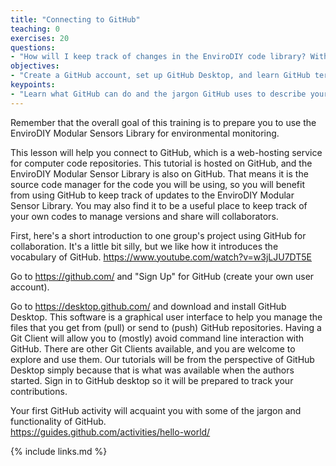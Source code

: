 ```yaml
---
title: "Connecting to GitHub"
teaching: 0
exercises: 20
questions:
- "How will I keep track of changes in the EnviroDIY code library? With all the library dependencies, how do I share my code with collaborators?"
objectives:
- "Create a GitHub account, set up GitHub Desktop, and learn GitHub terminology."
keypoints:
- "Learn what GitHub can do and the jargon GitHub uses to describe your activity on GitHub."
---
```

Remember that the overall goal of this training is to prepare you to use the EnviroDIY Modular Sensors Library for environmental monitoring.  

This lesson will help you connect to GitHub, which is a web-hosting service for computer code repositories. This tutorial is hosted on GitHub, and the EnviroDIY Modular Sensor Library is also on GitHub. That means it is the source code manager for the code you will be using, so you will benefit from using GitHub to keep track of updates to the EnviroDIY Modular Sensor Library. You may also find it to be a useful place to keep track of your own codes to manage versions and share will collaborators.

First, here's a short introduction to one group's project using GitHub for collaboration. It's a little bit silly, but we like how it introduces the vocabulary of GitHub.
https://www.youtube.com/watch?v=w3jLJU7DT5E

Go to https://github.com/ and "Sign Up" for GitHub (create your own user account).

Go to https://desktop.github.com/ and download and install GitHub Desktop. This software is a graphical user interface to help you manage the files that you get from (pull) or send to (push) GitHub repositories. Having a Git Client will allow you to (mostly) avoid command line interaction with GitHub. There are other Git Clients available, and you are welcome to explore and use them. Our tutorials will be from the perspective of GitHub Desktop simply because that is what was available when the authors started. Sign in to GitHub desktop so it will be prepared to track your contributions.

Your first GitHub activity will acquaint you with some of the jargon and functionality of GitHub.  
https://guides.github.com/activities/hello-world/


{% include links.md %}
